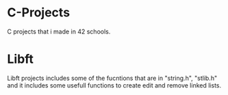 # C-Projects
C projects that i made in 42 schools.
# Libft
Libft projects includes some of the fucntions that are in "string.h", "stlib.h" and it includes some usefull functions to create edit and remove linked lists.
